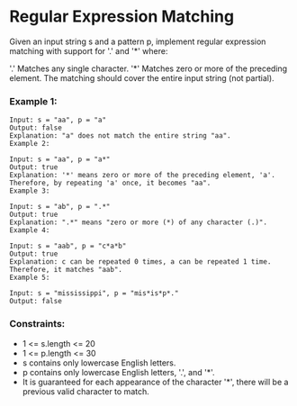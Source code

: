# Regular Expression Matching

Given an input string s and a pattern p, implement regular expression matching with support for '.' and '*' where:

'.' Matches any single character.​​​​
'*' Matches zero or more of the preceding element.
The matching should cover the entire input string (not partial).

 

### Example 1:

    Input: s = "aa", p = "a"
    Output: false
    Explanation: "a" does not match the entire string "aa".
    Example 2:

    Input: s = "aa", p = "a*"
    Output: true
    Explanation: '*' means zero or more of the preceding element, 'a'. Therefore, by repeating 'a' once, it becomes "aa".
    Example 3:

    Input: s = "ab", p = ".*"
    Output: true
    Explanation: ".*" means "zero or more (*) of any character (.)".
    Example 4:

    Input: s = "aab", p = "c*a*b"
    Output: true
    Explanation: c can be repeated 0 times, a can be repeated 1 time. Therefore, it matches "aab".
    Example 5:

    Input: s = "mississippi", p = "mis*is*p*."
    Output: false

### Constraints:

* 1 <= s.length <= 20
* 1 <= p.length <= 30
* s contains only lowercase English letters.
* p contains only lowercase English letters, '.', and '*'.
* It is guaranteed for each appearance of the character '*', there will be a previous valid character to match.
